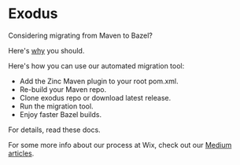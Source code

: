 # Exodus

Considering migrating from Maven to Bazel?

Here's [why](exodus-intro.md) you should.

Here's how you can use our automated migration tool:
* Add the Zinc Maven plugin to your root pom.xml.
* Re-build your Maven repo. 
* Clone exodus repo or download latest release.	
* Run the migration tool.
* Enjoy faster Bazel builds.

For details, read these docs.

For some more info about our process at Wix, check out our [Medium articles](https://medium.com/wix-engineering/migrating-to-bazel-from-maven-or-gradle-5-crucial-questions-you-should-ask-yourself-f23ac6bca070).

